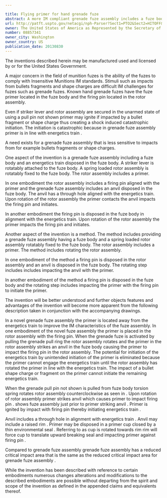 ```yaml
---

title: Flying primer for hand grenade fuze
abstract: A more IM compliant grenade fuze assembly includes a fuze body, an energetics train disposed in the fuze body, and a striker lever rotatably attached to the fuze body. A spring-loaded rotor assembly is rotatably fixed to the fuze body. The rotor assembly includes a primer. A firing pin is disposed in one of the rotor assembly and the fuze body. Placing the primer in the rotor assembly decreases the area of the fuze assembly that is vulnerable to initiation by impact from a bullet, fragment, or shape charge.
url: http://patft.uspto.gov/netacgi/nph-Parser?Sect1=PTO2&Sect2=HITOFF&p=1&u=%2Fnetahtml%2FPTO%2Fsearch-adv.htm&r=1&f=G&l=50&d=PALL&S1=08857341&OS=08857341&RS=08857341
owner: The United States of America as Represented by the Secretary of the Army
number: 08857341
owner_city: Washington
owner_country: US
publication_date: 20130830
---
```

The inventions described herein may be manufactured used and licensed by or for the United States Government.

A major concern in the field of munition fuzes is the ability of the fuzes to comply with Insensitive Munitions IM standards. Stimuli such as impacts from bullets fragments and shape charges are difficult IM challenges for fuzes such as grenade fuzes. Known hand grenade fuzes have the fuze primer located in the fuze body and the firing pin located in the rotor assembly.

Even if striker lever and rotor assembly are secured in the unarmed state of using a pull pin not shown primer may ignite if impacted by a bullet fragment or shape charge thus creating a shock induced catastrophic initiation. The initiation is catastrophic because in grenade fuze assembly primer is in line with energetics train .

A need exists for a grenade fuze assembly that is less sensitive to impacts from for example bullets fragments or shape charges.

One aspect of the invention is a grenade fuze assembly including a fuze body and an energetics train disposed in the fuze body. A striker lever is rotatably attached to the fuze body. A spring loaded rotor assembly is rotatably fixed to the fuze body. The rotor assembly includes a primer.

In one embodiment the rotor assembly includes a firing pin aligned with the primer and the grenade fuze assembly includes an anvil disposed in the fuze body. The anvil has a through hole aligned with the energetics train. Upon rotation of the rotor assembly the primer contacts the anvil impacts the firing pin and initiates.

In another embodiment the firing pin is disposed in the fuze body in alignment with the energetics train. Upon rotation of the rotor assembly the primer impacts the firing pin and initiates.

Another aspect of the invention is a method. The method includes providing a grenade fuze assembly having a fuze body and a spring loaded rotor assembly rotatably fixed to the fuze body. The rotor assembly includes a primer. The method includes rotating the rotor assembly.

In one embodiment of the method a firing pin is disposed in the rotor assembly and an anvil is disposed in the fuze body. The rotating step includes includes impacting the anvil with the primer.

In another embodiment of the method a firing pin is disposed in the fuze body and the rotating step includes impacting the primer with the firing pin to initiate the primer.

The invention will be better understood and further objects features and advantages of the invention will become more apparent from the following description taken in conjunction with the accompanying drawings.

In a novel grenade fuze assembly the primer is located away from the energetics train to improve the IM characteristics of the fuze assembly. In one embodiment of the novel fuze assembly the primer is placed in the rotor assembly with the firing pin. When the grenade fuze is activated by pulling the grenade pull ring the rotor assembly rotates and the primer in the rotor assembly strikes an anvil in the fuze body causing the primer to impact the firing pin in the rotor assembly. The potential for initiation of the energetics train by unintended initiation of the primer is eliminated because the primer cannot engage the energetics train until the rotor assembly has rotated the primer in line with the energetics train. The impact of a bullet shape charge or fragment on the primer cannot initiate the remaining energetics train.

When the grenade pull pin not shown is pulled from fuze body torsion spring rotates rotor assembly counterclockwise as seen in . Upon rotation of rotor assembly primer strikes anvil which causes primer to impact firing pin . shows fuze assembly just prior to primer striking anvil . Primer is ignited by impact with firing pin thereby initiating energetics train .

Anvil includes a through hole in alignment with energetics train . Anvil may include a raised rim . Primer may be disposed in a primer cup closed by a thin environmental seal . Referring to as cup is rotated towards rim rim will force cup to translate upward breaking seal and impacting primer against firing pin .

Compared to grenade fuze assembly grenade fuze assembly has a reduced critical impact area that is the same as the reduced critical impact area for grenade fuze assembly .

While the invention has been described with reference to certain embodiments numerous changes alterations and modifications to the described embodiments are possible without departing from the spirit and scope of the invention as defined in the appended claims and equivalents thereof.

